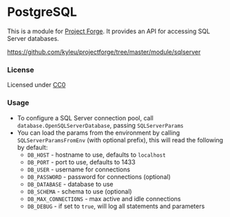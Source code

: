 <!--- Content managed by Project Forge, see [projectforge.md] for details. -->
# PostgreSQL

This is a module for [Project Forge](https://projectforge.dev). It provides an API for accessing SQL Server databases.

https://github.com/kyleu/projectforge/tree/master/module/sqlserver

### License

Licensed under [CC0](https://creativecommons.org/publicdomain/zero/1.0)

### Usage

- To configure a SQL Server connection pool, call `database.OpenSQLServerDatabase`, passing `SQLServerParams`
- You can load the params from the environment by calling `SQLServerParamsFromEnv` (with optional prefix), this will read the following by default:
  - `DB_HOST` - hostname to use, defaults to `localhost`
  - `DB_PORT` - port to use, defaults to 1433
  - `DB_USER` - username for connections
  - `DB_PASSWORD` - password for connections (optional)
  - `DB_DATABASE` - database to use
  - `DB_SCHEMA` - schema to use (optional)
  - `DB_MAX_CONNECTIONS` - max active and idle connections
  - `DB_DEBUG` - if set to `true`, will log all statements and parameters

